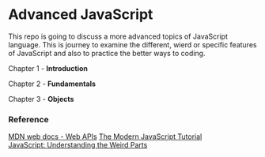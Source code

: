 # Advanced JavaScript

This repo is going to discuss a more advanced topics of JavaScript language. This is journey to examine the different, wierd or specific features of JavaScript and also to practice the better ways to coding.

Chapter 1 - **Introduction**

Chapter 2 - **Fundamentals**

Chapter 3 - **Objects**


### Reference
[MDN web docs - Web APIs](https://developer.mozilla.org/en-US/docs/Web/API)
[The Modern JavaScript Tutorial](https://javascript.info/)
<br />
[JavaScript: Understanding the Weird Parts](https://www.udemy.com/course/understand-javascript/)
